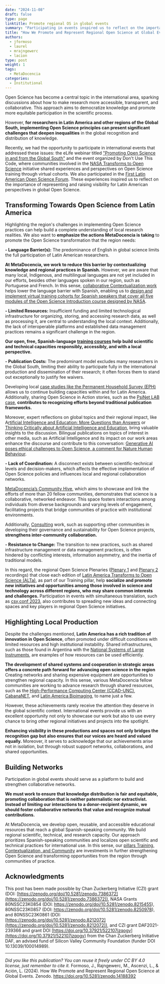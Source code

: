 ```yaml
---
date: "2024-11-08"
draft: false
type: page
linktitle: Promote regional OS in global events
summary: "Participating in events inspired us to reflect on the importance of representing and raising visibility for Latin American perspectives in global Open Science."
title: "How We Promote and Represent Regional Open Science at Global Events"
authors:
  - jformoso
  - laurel
  - mrajngewerc
  - lacion
type: post
weight: 1
tags: 
  - MetaDocencia 
categories:
  - Institutional
---
```


Open Science has become a central topic in the international area, sparking discussions about how to make research more accessible, transparent, and collaborative. This approach aims to democratize knowledge and promote more equitable participation in the scientific process. 

However, **for researchers in Latin America and other regions of the Global South, implementing Open Science principles can present significant challenges that deepen inequalities** in the global recognition and distribution of knowledge.

Recently, we had the opportunity to participate in international events that addressed these issues: the eLife webinar titled ["Promoting Open Science in and from the Global South"](https://elifesciences.org/events/ea9c9247/elife-webinar-promoting-open-science-in-and-from-the-global-south) and the event organized by Don't Use This Code, where communities involved in the [NASA Transforms to Open Science](https://science.nasa.gov/open-science/tops/) initiative shared experiences and perspectives on Open Science training through virtual cohorts. We also participated in the [First Latin American Open Science Forum](https://foro.cienciaabierta.info/). These experiences inspired us to reflect on the importance of representing and raising visibility for Latin American perspectives in global Open Science.

## Transforming Towards Open Science from Latin America
Highlighting the region's challenges in implementing Open Science practices can help build a complete understanding of local research realities. We also want to **emphasize the actions MetaDocencia is taking** to promote the Open Science transformation that the region needs:

**- Language Barrier(s):** The predominance of English in global science limits the full participation of Latin American researchers.

**At MetaDocencia, we work to reduce this barrier by contextualizing knowledge and regional practices in Spanish.** However, we are aware that many local, Indigenous, and multilingual languages are not yet included in our efforts, besides other languages spoken in our region, such as Portuguese and French.
In this sense, [collaborative Contextualization work](https://www.metadocencia.org/en/post/2024/20240725-contextualization/) helps lower the language barrier with Spanish, enabling us to [design and implement virtual training cohorts for Spanish speakers that cover all five modules of the Open Science Introduction course designed by NASA](https://www.metadocencia.org/en/post/2024/20240804-journeyaltaca/).

**- Limited Resources:** Insufficient funding and limited technological infrastructure for organizing, storing, and accessing research data, as well as processing it, are central to understanding the local context. Additionally, the lack of interoperable platforms and established data management practices remains a significant challenge in the region.

**Our open, free, Spanish-language [training courses](https://www.metadocencia.org/en/formacion/) help build scientific and technical capacities responsibly, accessibly, and with a local perspective.**

**- Publication Costs:** The predominant model excludes many researchers in the Global South, limiting their ability to participate fully in the international production and dissemination of their research; it often forces them to stand out exceptionally to justify fee waivers.

Developing local [case studies like the Permanent Household Survey (EPH)](https://www.metadocencia.org/en/post/2024/20240715-case-osa-eph/) allows us to continue building capacities within and for Latin America. Additionally, sharing Open Science in Action stories, such as the [PsiNet LAB case](https://www.metadocencia.org/en/post/2024/20241028-psinetlab/), **contributes to recognizing efforts beyond traditional publication frameworks.**

Moreover, expert reflections on global topics and their regional impact, like A[rtificial Intelligence and Education: More Questions than Answers](https://www.metadocencia.org/en/post/ai-questions/) or [Thinking Critically about Artificial Intelligence and Education](https://www.metadocencia.org/en/post/ai-reflections/), bring valuable insights to the discussion. Bilingual publications on topics of interest in other media, such as Artificial Intelligence and its impact on our work areas enhance the discourse and contribute to this conversation: [Generative AI poses ethical challenges to Open Science, a comment for Nature Human Behaviour](https://www.metadocencia.org/en/post/ai-nature/).

**- Lack of Coordination:** A disconnect exists between scientific-technical levels and decision-makers, which affects the effective implementation of Open Science policies and influences local and regional collaboration networks.

[MetaDocencia’s Community Hive](https://www.metadocencia.org/en/panal/), which aims to showcase and link the efforts of more than 20 fellow communities, demonstrates that science is a collaborative, networked endeavor. This space fosters interactions among individuals from diverse backgrounds and varying levels of engagement, facilitating projects that bridge communities of practice with institutional environments.

Additionally, [Consulting](https://www.metadocencia.org/en/consultoria/) work, such as supporting other communities in developing their governance and sustainability for Open Science projects, **strengthens inter-community collaboration.**

**- Resistance to Change:** The transition to new practices, such as shared infrastructure management or data management practices, is often hindered by conflicting interests, information asymmetry, and the inertia of traditional models.

In this regard, the regional Open Science Plenaries ([Plenary 1](https://youtu.be/Qn-g4CaJrZU) and [Plenary 2](https://youtu.be/wUpmM4hlZm8) recordings) that close each edition of [Latin America Transforms to Open Science (ALTa)](https://www.metadocencia.org/en/formacion/), as part of our Training pillar, help **socialize and promote new initiatives and opportunities among those involved in science and technology across different regions, who may share common interests and challenges.**
Participation in events with simultaneous translation, such as [csv,conf 2023](https://www.youtube.com/watch?v=sV_0nAypuZQ), also contributes to spreading new ideas and connecting spaces and key players in regional Open Science initiatives.


## Highlighting Local Production
Despite the challenges mentioned, **Latin America has a rich tradition of innovation in Open Science**, often promoted under difficult conditions with limited resources and high institutional instability. Shared infrastructures, such as those found in Argentina with the [National Systems of Large Instruments](https://www.argentina.gob.ar/redes-de-vinculacion/grandes-instrumentos), are examples of how resources can be used efficiently.

**The development of shared systems and cooperation in strategic areas offers a concrete path forward for advancing open science in the region** Creating networks and sharing expensive equipment are opportunities to strengthen regional capacity. In this sense, various MetaDocencia fellow communities are working to advance research through shared resources, such as the [High-Performance Computing Center (CCAD-UNC)](https://www.metadocencia.org/en/authors/ccad/), [CabanaNET](https://www.metadocencia.org/en/authors/cabananet/), and [Latin America Bioimaging](https://labi.lat/), to name just a few.

However, these achievements rarely receive the attention they deserve in the global scientific context. International events provide us with an excellent opportunity not only to showcase our work but also to use every chance to bring other regional initiatives and projects into the spotlight.
 
**Enhancing visibility in these productions and spaces not only bridges the recognition gap but also ensures that our voices are heard and valued equally.** Moreover, it serves to acknowledge that our achievements arise not in isolation, but through robust support networks, collaborations, and shared opportunities.

## Building Networks
Participation in global events should serve as a platform to build and strengthen collaborative networks.

**We must work to ensure that knowledge distribution is fair and equitable, promoting collaboration that is neither paternalistic nor extractivist. Instead of limiting our interactions to a donor-recipient dynamic, we should foster collaborative networks that value and recognize mutual contributions.**

At MetaDocencia, we develop open, reusable, and accessible educational resources that reach a global Spanish-speaking community. We build regional scientific, technical, and research capacity. Our approach prioritizes Spanish-speaking communities and localizes open scientific and technical practices for international use. In this sense, our [pillars Training, Contextualization, and Community](https://www.metadocencia.org/en/institucional/) are investments in further strengthening Open Science and transforming opportunities from the region through communities of practice.


## Acknowledgments
This post has been made possible by Chan Zuckerberg Initiative (CZI) grant (DOI: [https://zenodo.org/doi/10.5281/zenodo.7386372](https://zenodo.org/doi/10.5281/zenodo.7386372)), NASA Grants 80NSSC23K0854 (DOI: https://zenodo.org/doi/10.5281/zenodo.8215455), 80NSSC23K0857 (DOI: https://zenodo.org/doi/10.5281/zenodo.8250978), and 80NSSC23K0861 (DOI: [https://zenodo.org/doi/10.5281/zenodo.8212072](https://zenodo.org/doi/10.5281/zenodo.8212072)), and CZI grant DAF2021-239366 and grant DOI [https://doi.org/10.37921/522107izqogv](https://doi.org/10.37921/522107izqogv) from the Chan Zuckerberg Initiative DAF, an advised fund of Silicon Valley Community Foundation (funder DOI 10.13039/100014989).

---

*Did you like this publication? You can reuse it freely under CC BY 4.0 license, just remember to cite it.* 
Formoso, J., Rajngewerc, M., Ascenzi, L., & Ación, L. (2024). How We Promote and Represent Regional Open Science at Global Events. Zenodo. https://doi.org/10.5281/zenodo.14188392
